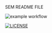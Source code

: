 SEM README FILE

![example workflow](https://github.com/github/docs/actions/workflows/main.yml/badge.svg)

[![LICENSE](https://img.shields.io/github/license/<DavidUrracaOrdiz>/sem.svg?style=flat-square)](https://github.com/<DavidUrracaOrdiz>/sem/blob/master/LICENSE)

